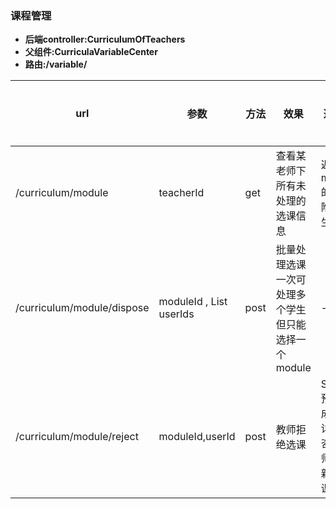 ### 课程管理
* **后端controller:CurriculumOfTeachers**
* **父组件:CurriculaVariableCenter**
* **路由:/variable/**

| url | 参数 | 方法  |效果  |返回值|错误处理 |完成情况|对应组件|
| --- | --- | --- | --- | --- | ---| --- |---|
| /curriculum/module  | teacherId  | get  | 查看某老师下所有未处理的选课信息 |返回module的list,附带学生信息 | none | no |UnauthorizedStuList|
| /curriculum/module/dispose  | moduleId , List userIds  | post  | 批量处理选课 一次可处理多个学生 但只能选择一个module |-- | none | no |UnauthorizedStuList|
| /curriculum/module/reject  | moduleId,userId  | post  |教师拒绝选课  | String预约未成功，详情请咨询老师或重新选课。 | none | no |UnauthorizedStuList|
